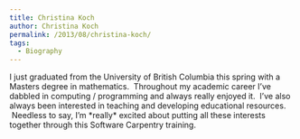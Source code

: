 ```yaml
---
title: Christina Koch
author: Christina Koch
permalink: /2013/08/christina-koch/
tags:
  - Biography
---
```

I just graduated from the University of British Columbia this spring with a Masters degree in mathematics.  Throughout my academic career I&#8217;ve dabbled in computing / programming and always really enjoyed it.  I&#8217;ve also always been interested in teaching and developing educational resources.  Needless to say, I&#8217;m \*really\* excited about putting all these interests together through this Software Carpentry training.

